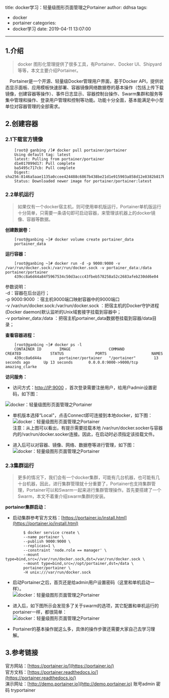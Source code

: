 title: docker学习：轻量级图形页面管理之Portainer
author: ddhsa
tags:
  - docker
  - portainer
categories:
  - docker学习
date: 2019-04-11 13:07:00
---
1.介绍
----

> docker 图形化管理提供了很多工具，有Portainer、Docker UI、Shipyard等等，本文主要介绍Portainer。

 Portainer是一个开源、轻量级Docker管理用户界面，基于Docker API，提供状态显示面板、应用模板快速部署、容器镜像网络数据卷的基本操作（包括上传下载镜像，创建容器等操作）、事件日志显示、容器控制台操作、Swarm集群和服务等集中管理和操作、登录用户管理和控制等功能。功能十分全面，基本能满足中小型单位对容器管理的全部需求。

2.创建容器
------

### 2.1下载官方镜像

```
    [root@ ganbing /]# docker pull portainer/portainer
    Using default tag: latest
    latest: Pulling from portainer/portainer
    d1e017099d17: Pull complete
    ba5495c717cb: Pull complete
    Digest: sha256:8146a5aae1135a0ccee424488c6867b438be21d1e915903a858d12e8382b817b
    Status: Downloaded newer image for portainer/portainer:latest
```

### 2.2单机运行

> 如果仅有一个docker宿主机，则可使用单机版运行，Portainer单机版运行十分简单，只需要一条语句即可启动容器，来管理该机器上的docker镜像、容器等数据。

**创建数据卷：**

```
    [root@ganbing ~]# docker volume create portainer_data
    portainer_data
```

**运行容器：**

```
    [root@ganbing ~]# docker run -d -p 9000:9000 -v /var/run/docker.sock:/var/run/docker.sock -v portainer_data:/data portainer/portainer
    439cc8a6d44a84f5967534c50d3accc43fbeb578258a52c2683afeb230dd6e04
```

参数说明：  
-d：容器在后台运行；  
-p 9000:9000 ：宿主机9000端口映射容器中的9000端口  
-v /var/run/docker.sock:/var/run/docker.sock ：把宿主机的Docker守护进程(Docker daemon)默认监听的Unix域套接字挂载到容器中；  
-v portainer\_data:/data ：把宿主机portainer\_data数据卷挂载到容器/data目录；

**查看容器进程：**

```
    [root@ganbing ~]# docker ps -l
    CONTAINER ID        IMAGE                 COMMAND             CREATED             STATUS              PORTS                    NAMES
    439cc8a6d44a        portainer/portainer   "/portainer"        13 seconds ago      Up 13 seconds       0.0.0.0:9000->9000/tcp   amazing_clarke
```

**访问服务：**

*   访问方式：[http://IP:9000](http://IP:9000) ，首次登录需要注册用户，给用户admin设置密码，如下图：

![docker：轻量级图形页面管理之Portainer](https://s1.51cto.com/images/blog/201803/05/5b88849fe1e52c6fb6fa78b74aded19c.png?x-oss-process=image/watermark,size_16,text_QDUxQ1RP5Y2a5a6i,color_FFFFFF,t_100,g_se,x_10,y_10,shadow_90,type_ZmFuZ3poZW5naGVpdGk=)

*   单机版本选择“Local"，点击Connect即可连接到本地docker，如下图：  
    ![docker：轻量级图形页面管理之Portainer](https://s1.51cto.com/images/blog/201803/05/d0ac00ebaa10a3cad79cbbe2687b6ab0.png?x-oss-process=image/watermark,size_16,text_QDUxQ1RP5Y2a5a6i,color_FFFFFF,t_100,g_se,x_10,y_10,shadow_90,type_ZmFuZ3poZW5naGVpdGk=)  
    注意：从上图可以看出，有提示需要挂载本地 /var/run/docker.socker与容器内的/var/run/docker.socker连接。因此，在启动时必须指定该挂载文件。

*   进入后可以对容器、镜像、网络、数据卷等进行管理，如下图：  
    ![docker：轻量级图形页面管理之Portainer](https://s1.51cto.com/images/blog/201803/05/b138b2e9e8f5d0748df6fde86da103c0.png?x-oss-process=image/watermark,size_16,text_QDUxQ1RP5Y2a5a6i,color_FFFFFF,t_100,g_se,x_10,y_10,shadow_90,type_ZmFuZ3poZW5naGVpdGk=)

### 2.3集群运行

> 更多的情况下，我们会有一个docker集群，可能有几台机器，也可能有几十台机器，因此，进行集群管理就十分重要了，Portainer也支持集群管理，Portainer可以和Swarm一起来进行集群管理操作。首先要搭建了一个Swarm，本文不着重介绍swarm集群的安装。

**portainer集群启动：**

*   启动集群参考官方文档：[https://portainer.io/install.html](https://portainer.io/install.html)

```    
        $ docker service create \
        --name portainer \
        --publish 9000:9000 \
        --replicas=1 \
        --constraint 'node.role == manager' \
        --mount type=bind,src=//var/run/docker.sock,dst=/var/run/docker.sock \
        --mount type=bind,src=//opt/portainer,dst=/data \
        portainer/portainer \
        -H unix:///var/run/docker.sock
```

*   启动Portainer之后，首页还是给admin用户设置密码（这里和单机启动一样）。  
    ![docker：轻量级图形页面管理之Portainer](https://s1.51cto.com/images/blog/201803/05/35c353abedce986cca4a3c3f91ec4a45.png?x-oss-process=image/watermark,size_16,text_QDUxQ1RP5Y2a5a6i,color_FFFFFF,t_100,g_se,x_10,y_10,shadow_90,type_ZmFuZ3poZW5naGVpdGk=)

*   进入后，如下图所示会发现多了关于swarm的选项，其它配置和单机运行的portainer一样，都很简单：  
    ![docker：轻量级图形页面管理之Portainer](https://s1.51cto.com/images/blog/201803/05/c0e9e1e20302f7a8b318173dcce6eabb.png?x-oss-process=image/watermark,size_16,text_QDUxQ1RP5Y2a5a6i,color_FFFFFF,t_100,g_se,x_10,y_10,shadow_90,type_ZmFuZ3poZW5naGVpdGk=)

*   Portainer的基本操作就这么多，具体的操作步骤还需要大家自己去学习理解。

3.参考链接
------

官方网站：[https://portainer.io/](https://portainer.io/)  
官方文档：[https://portainer.readthedocs.io/](https://portainer.readthedocs.io/)  
演示网址：[http://demo.portainer.io](http://demo.portainer.io) 账号admin 密码 tryportainer
